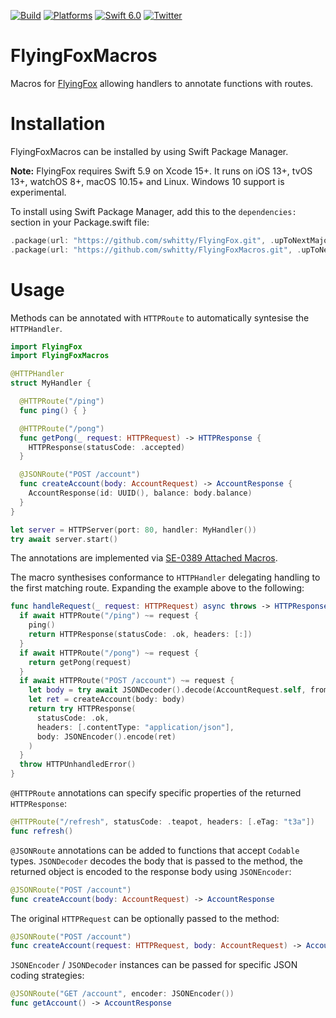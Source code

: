 [![Build](https://github.com/swhitty/FlyingFoxMacros/actions/workflows/build.yml/badge.svg)](https://github.com/swhitty/FlyingFoxMacros/actions/workflows/build.yml)
[![Platforms](https://img.shields.io/badge/platforms-iOS%20|%20macOS%20|%20tvOS%20|%20watchOS%20|%20Linux%20|%20Windows-lightgray.svg)](https://github.com/swhitty/FlyingFoxMacros/blob/main/Package.swift)
[![Swift 6.0](https://img.shields.io/badge/swift-5.9%20–%206.0-red.svg?style=flat)](https://developer.apple.com/swift)
[![Twitter](https://img.shields.io/badge/twitter-@simonwhitty-blue.svg)](http://twitter.com/simonwhitty)

# FlyingFoxMacros

Macros for [FlyingFox](https://github.com/swhitty/FlyingFox) allowing handlers to annotate functions with routes.

# Installation

FlyingFoxMacros can be installed by using Swift Package Manager.

**Note:** FlyingFox requires Swift 5.9 on Xcode 15+. It runs on iOS 13+, tvOS 13+, watchOS 8+, macOS 10.15+ and Linux. Windows 10 support is experimental.

To install using Swift Package Manager, add this to the `dependencies:` section in your Package.swift file:

```swift
.package(url: "https://github.com/swhitty/FlyingFox.git", .upToNextMajor(from: "0.16.0")),
.package(url: "https://github.com/swhitty/FlyingFoxMacros.git", .upToNextMajor(from: "0.1.0"))
```

# Usage

Methods can be annotated with `HTTPRoute` to automatically syntesise the `HTTPHandler`.

```swift
import FlyingFox
import FlyingFoxMacros

@HTTPHandler
struct MyHandler {

  @HTTPRoute("/ping")
  func ping() { }

  @HTTPRoute("/pong")
  func getPong(_ request: HTTPRequest) -> HTTPResponse {
    HTTPResponse(statusCode: .accepted)
  }

  @JSONRoute("POST /account")
  func createAccount(body: AccountRequest) -> AccountResponse {
    AccountResponse(id: UUID(), balance: body.balance)
  }
}

let server = HTTPServer(port: 80, handler: MyHandler())
try await server.start()
```

The annotations are implemented via [SE-0389 Attached Macros](https://github.com/apple/swift-evolution/blob/main/proposals/0389-attached-macros.md).

The macro synthesises conformance to `HTTPHandler` delegating handling to the first matching route. Expanding the example above to the following:

```swift
func handleRequest(_ request: HTTPRequest) async throws -> HTTPResponse {
  if await HTTPRoute("/ping") ~= request {
    ping()
    return HTTPResponse(statusCode: .ok, headers: [:])
  }
  if await HTTPRoute("/pong") ~= request {
    return getPong(request)
  }
  if await HTTPRoute("POST /account") ~= request {
    let body = try await JSONDecoder().decode(AccountRequest.self, from: request.bodyData)
    let ret = createAccount(body: body)
    return try HTTPResponse(
      statusCode: .ok,
      headers: [.contentType: "application/json"],
      body: JSONEncoder().encode(ret)
    )
  }
  throw HTTPUnhandledError()
}
```

`@HTTPRoute` annotations can specify specific properties of the returned `HTTPResponse`:

```swift
@HTTPRoute("/refresh", statusCode: .teapot, headers: [.eTag: "t3a"])
func refresh()
```

`@JSONRoute` annotations can be added to functions that accept `Codable` types. `JSONDecoder` decodes the body that is passed to the method, the returned object is encoded to the response body using `JSONEncoder`:

```swift
@JSONRoute("POST /account")
func createAccount(body: AccountRequest) -> AccountResponse
```

The original `HTTPRequest` can be optionally passed to the method:

```swift
@JSONRoute("POST /account")
func createAccount(request: HTTPRequest, body: AccountRequest) -> AccountResponse
```

`JSONEncoder` / `JSONDecoder` instances can be passed for specific JSON coding strategies:

```swift
@JSONRoute("GET /account", encoder: JSONEncoder())
func getAccount() -> AccountResponse
```
